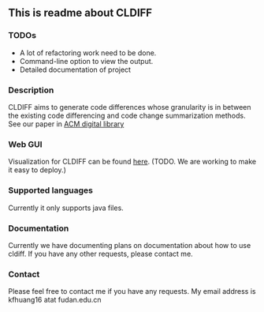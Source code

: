 ## This is readme about CLDIFF

### TODOs
* A lot of refactoring work need to be done.
* Command-line option to view the output.
* Detailed documentation of project


### Description
CLDIFF aims to generate code differences whose granularity  is in between the existing code differencing and code change summarization methods.
See our paper in [ACM digital library](https://dl.acm.org/citation.cfm?id=3238219)

### Web GUI
Visualization for CLDIFF can be found [here](https://github.com/FudanSELab/CLDIFF-WEB). (TODO. We are working to make it easy to deploy.)

### Supported languages
Currently it only supports java files.


### Documentation
Currently we have documenting plans on documentation about how to use cldiff.
If you have any other requests, please contact me.

### Contact
Please feel free to contact me if you have any requests. My email address is kfhuang16 atat fudan.edu.cn